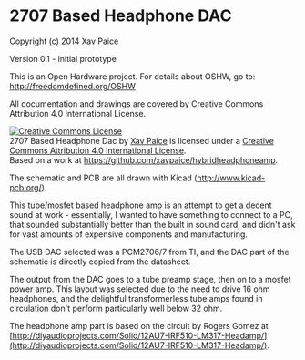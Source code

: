 2707 Based Headphone DAC
========================

Copyright (c) 2014 Xav Paice

Version 0.1 - initial prototype

This is an Open Hardware project. For details about OSHW, go to:
http://freedomdefined.org/OSHW

All documentation and drawings are covered by Creative Commons Attribution
4.0 International License.

<a rel="license" href="http://creativecommons.org/licenses/by/4.0/">
<img alt="Creative Commons License" style="border-width:0" 
src="http://i.creativecommons.org/l/by/4.0/88x31.png" /></a><br />
<span xmlns:dct="http://purl.org/dc/terms/" property="dct:title">
2707 Based Headphone Dac</span>
by <a xmlns:cc="http://creativecommons.org/ns#" 
href="https://github.com/xavpaice/headphonedac" 
property="cc:attributionName" rel="cc:attributionURL">Xav Paice</a> 
is licensed under a <a rel="license" href="http://creativecommons.org/licenses/by/4.0/">
Creative Commons Attribution 4.0 International License</a>.<br />
Based on a work at <a xmlns:dct="http://purl.org/dc/terms/" 
href="https://github.com/xavpaice/headphonedac" 
rel="dct:source">https://github.com/xavpaice/hybridheadphoneamp</a>.

The schematic and PCB are all drawn with Kicad (http://www.kicad-pcb.org/).

This tube/mosfet based headphone amp is an attempt to get a decent sound
at work - essentially, I wanted to have something to connect to a PC,
that sounded substantially better than the built in sound card, and
didn't ask for vast amounts of expensive components and manufacturing.

The USB DAC selected was a PCM2706/7 from TI, and the DAC part of the
schematic is directly copied from the datasheet.

The output from the DAC goes to a tube preamp stage, then on to a
mosfet power amp.  This layout was selected due to the need to drive
16 ohm headphones, and the delightful transformerless tube amps found
in circulation don't perform particularly well below 32 ohm.

The headphone amp part is based on the circuit by Rogers Gomez at
[http://diyaudioprojects.com/Solid/12AU7-IRF510-LM317-Headamp/](http://diyaudioprojects.com/Solid/12AU7-IRF510-LM317-Headamp/).
